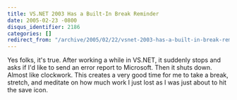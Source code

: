 ```yaml
---
title: VS.NET 2003 Has a Built-In Break Reminder
date: 2005-02-23 -0800
disqus_identifier: 2186
categories: []
redirect_from: "/archive/2005/02/22/vsnet-2003-has-a-built-in-break-reminder.aspx/"
---
```


Yes folks, it's true. After working a while in VS.NET, it suddenly stops
and asks if I'd like to send an error report to Microsoft. Then it shuts
down. Almost like clockwork. This creates a very good time for me to
take a break, stretch, and meditate on how much work I just lost as I
was just about to hit the save icon.

